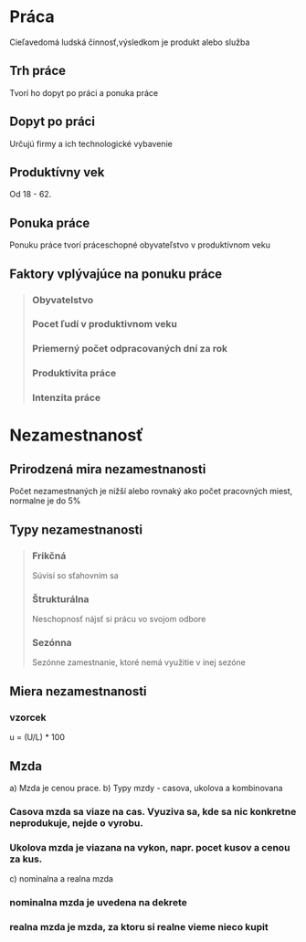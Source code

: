 # Práca

Cieľavedomá ludská činnosť,výsledkom je produkt alebo služba

## Trh práce

Tvorí ho dopyt po práci a ponuka práce

## Dopyt po práci

Určujú firmy a ich technologické vybavenie

## Produktívny vek

Od 18 - 62.

## Ponuka práce

Ponuku práce tvorí práceschopné obyvateľstvo v produktívnom veku

## Faktory vplývajúce na ponuku práce

> ### Obyvatelstvo
>
> ### Pocet ľudí v produktivnom veku
>
> ### Priemerný počet odpracovaných dní za rok
>
> ### Produktivita práce
>
> ### Intenzita práce

# Nezamestnanosť

## Prirodzená mira nezamestnanosti

Počet nezamestnaných je nižší alebo rovnaký ako počet pracovných miest, normalne je do 5%

## Typy nezamestnanosti

> ### Frikčná
> Súvisí so sťahovním sa
>
> ### Štrukturálna
> Neschopnosť nájsť si prácu vo svojom odbore
>
> ### Sezónna
> Sezónne zamestnanie, ktoré nemá využitie v inej sezóne

## Miera nezamestnanosti

### vzorcek
u = (U/L) * 100

## Mzda

a) Mzda je cenou prace.
b) Typy mzdy - casova, ukolova a kombinovana
### Casova mzda sa viaze na cas. Vyuziva sa, kde sa nic konkretne neprodukuje, nejde o vyrobu.
### Ukolova mzda je viazana na vykon, napr. pocet kusov a cenou za kus.
c) nominalna a realna mzda
### nominalna mzda je uvedena na dekrete
### realna mzda je mzda, za ktoru si realne vieme nieco kupit